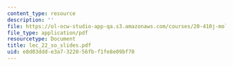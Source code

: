 ```yaml
---
content_type: resource
description: ''
file: https://ol-ocw-studio-app-qa.s3.amazonaws.com/courses/20-410j-molecular-cellular-and-tissue-biomechanics-be-410j-spring-2003/e8d03ddde3a7322056fbf1fe8e09bf70_lec_22_so_slides.pdf
file_type: application/pdf
resourcetype: Document
title: lec_22_so_slides.pdf
uid: e8d03ddd-e3a7-3220-56fb-f1fe8e09bf70
---
```


